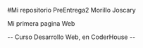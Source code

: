 #Mi repositorio
PreEntrega2 Morillo Joscary

Mi primera pagina Web

-- Curso Desarrollo Web, en CoderHouse --
